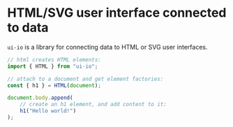 # HTML/SVG user interface connected to data

`ui-io` is a library for connecting data to HTML or SVG user interfaces.

```js
// html creates HTML elements:
import { HTML } from "ui-io";

// attach to a document and get element factories:
const { h1 } = HTML(document);

document.body.append(
    // create an h1 element, and add content to it:
    h1("Hello world!")
);
```
